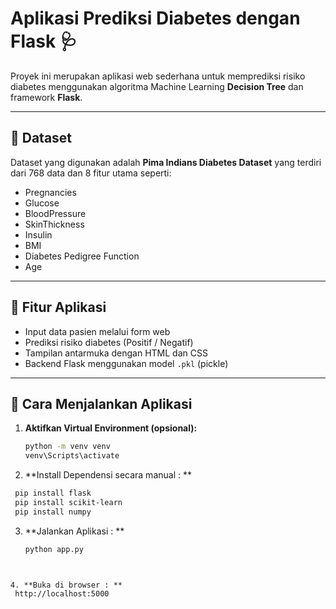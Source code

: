 # Aplikasi Prediksi Diabetes dengan Flask 🩺

Proyek ini merupakan aplikasi web sederhana untuk memprediksi risiko diabetes menggunakan algoritma Machine Learning **Decision Tree** dan framework **Flask**.

---

## 🧠 Dataset

Dataset yang digunakan adalah **Pima Indians Diabetes Dataset** yang terdiri dari 768 data dan 8 fitur utama seperti:

- Pregnancies
- Glucose
- BloodPressure
- SkinThickness
- Insulin
- BMI
- Diabetes Pedigree Function
- Age

---

## 🚀 Fitur Aplikasi

- Input data pasien melalui form web
- Prediksi risiko diabetes (Positif / Negatif)
- Tampilan antarmuka dengan HTML dan CSS
- Backend Flask menggunakan model `.pkl` (pickle)

---

## 🔧 Cara Menjalankan Aplikasi

1. **Aktifkan Virtual Environment (opsional):**

   ```bash
   python -m venv venv
   venv\Scripts\activate

   ```

2. **Install Dependensi secara manual : **

  ```bash
   pip install flask
   pip install scikit-learn
   pip install numpy

  ```

3. **Jalankan Aplikasi : **

   ```bash
   python app.py

  ```
   

4. **Buka di browser : **
   http://localhost:5000
